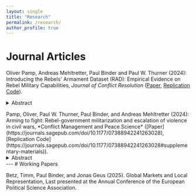 ```yaml
---
layout: single
title: "Research"
permalink: /research/
author_profile: true
---
```



<style>
summary {
  cursor: pointer;
  font-weight: normal;
  transition: font-weight 0.2s ease;
}
summary:hover {
  font-weight: bold;
}
</style>

# Journal Articles 

Oliver Pamp, Andreas Mehltretter, Paul Binder and Paul W. Thurner (2024): Introducing the Rebels' Armament Dataset (RAD): Empirical Evidence on Rebel Military Capabilities, *Journal of Conflict Resolution* ([Paper](https://journals.sagepub.com/doi/10.1177/00220027241297692), [Replication Code](https://journals.sagepub.com/doi/10.1177/00220027241297692#supplementary-materials)).

<details>
  <summary>Abstract</summary>

There is a scarcity of systematic data regarding the military equipment of rebel groups engaged in intrastate conflicts. This empirical gap has impeded the rigorous evaluation of (formal) theories concerning militarized interactions between governments and rebel groups. To address this deficiency, we have developed the Rebels' Armament Dataset (RAD). This dataset provides detailed information on the military arsenals of 270 groups over the period from 1989 to 2020, categorizing 15 different types of small arms, light weapons, explosives, and major weapons. In this article, we introduce RAD, compare it with existing datasets, elucidate the data collection process, present an initial overview of the information contained in it, and apply the data to examine civilian suffering in civil wars. Although this dataset is merely an initial step that can be expanded as additional public information becomes available, RAD offers the first organized compilation of data on the armament levels of rebels.

</details>



<p></p>
Pamp, Oliver, Paul W. Thurner, Paul Binder, and Andreas Mehltretter (2024): Arming to fight: Rebel-government militarization and escalation of violence in civil wars, *Conflict Management and Peace Science* ([Paper](https://journals.sagepub.com/doi/10.1177/07388942241263028), [Replication Code](https://journals.sagepub.com/doi/10.1177/07388942241263028#supplementary-materials)).

<details>
  <summary>Abstract</summary>

Do more weapons in the hands of rebel groups escalate civil wars? We address this question using a recently published dataset on the armaments of 270 non-state actors. We provide a comprehensive overview of their arsenals and utilize this information in a dyadic analysis that also considers the effects of governments’ weapons stock. We show that better-armed rebel groups are involved in higher-intensity conflicts only if they receive no external support. Moreover, conventional warfare is related to higher casualty numbers and the impact of arms provision to governments is conditional on the relative military strength of the opposing rebels.
</details>
---
# Working Papers

Betz, Timm, Paul Binder, and Jonas Geus (2025). Global Markets and Local Representation, Last presented at the Annual Conference of the European Political Science Association.


